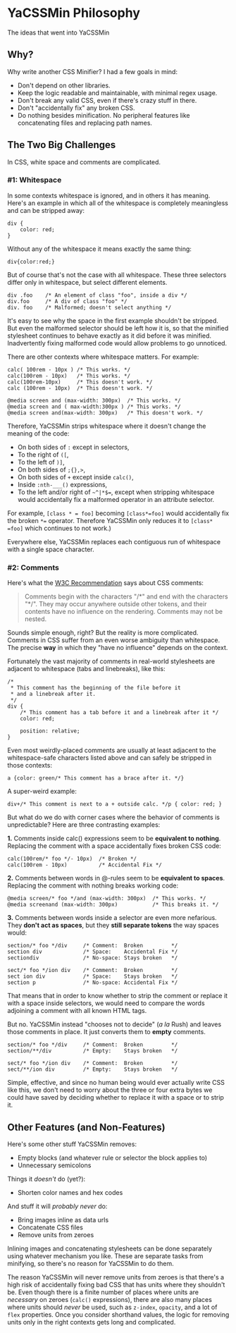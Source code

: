 # YaCSSMin Philosophy
The ideas that went into YaCSSMin

## Why?
Why write another CSS Minifier? I had a few goals in mind:

* Don't depend on other libraries.
* Keep the logic readable and maintainable, with minimal regex usage.
* Don't break any valid CSS, even if there's crazy stuff in there.
* Don't "accidentally fix" any broken CSS.
* Do nothing besides minification. No peripheral features like concatenating files and replacing path names. 

## The Two Big Challenges
In CSS, white space and comments are complicated.

### #1: Whitespace

In some contexts whitespace is ignored, and in others it has meaning. Here's an example in which all of the whitespace is completely meaningless and can be stripped away:

    div {
        color: red;
    }
    
Without any of the whitespace it means exactly the same thing:
    
    div{color:red;}

But of course that's not the case with all whitespace. These three selectors differ only in whitespace, but select different elements.

    div .foo    /* An element of class "foo", inside a div */
    div.foo     /* A div of class "foo" */
    div. foo    /* Malformed; doesn't select anything */
    
It's easy to see why the space in the first example shouldn't be stripped. But even the malformed selector should be left how it is, so that the minified stylesheet continues to behave exactly as it did before it was minified. Inadvertently fixing malformed code would allow problems to go unnoticed.

There are other contexts where whitespace matters. For example:

    calc( 100rem - 10px ) /* This works. */
    calc(100rem - 10px)   /* This works. */
    calc(100rem-10px)     /* This doesn't work. */
    calc (100rem - 10px)  /* This doesn't work. */

    @media screen and (max-width: 300px)  /* This works. */
    @media screen and ( max-width:300px ) /* This works. */
    @media screen and(max-width: 300px)   /* This doesn't work. */

Therefore, YaCSSMin strips whitespace where it doesn't change the meaning of the code:

* On both sides of `:` except in selectors,
* To the right of `([`,
* To the left of  `)]`,
* On both sides of `;{},>`,
* On both sides of `+` except inside `calc()`,
* Inside `:nth-___()` expressions,
* To the left and/or right of `~^|*$=`, except when stripping whitespace would accidentally fix a malformed operator in an attribute selector.

For example, `[class * = foo]` becoming `[class*=foo]` would accidentally fix the broken `*=` operator. Therefore YaCSSMin only reduces it to `[class* =foo]` which continues to not work.)

Everywhere else, YaCSSMin replaces each contiguous run of whitespace with a single space character.

### #2: Comments

Here's what the [W3C Recommendation](https://www.w3.org/TR/CSS21/syndata.html#comments) says about CSS comments:

> Comments begin with the characters "/\*" and end with the characters "\*/". They may occur anywhere outside other tokens, and their contents have no influence on the rendering. Comments may not be nested.

Sounds simple enough, right? But the reality is more complicated. Comments in CSS suffer from an even worse ambiguity than whitespace. The precise **way** in which they "have no influence" depends on the context.

Fortunately the vast majority of comments in real-world stylesheets are adjacent to whitespace (tabs and linebreaks), like this:

    /* 
     * This comment has the beginning of the file before it
     * and a linebreak after it.
     */
    div {
        /* This comment has a tab before it and a linebreak after it */
        color: red;
        
        position: relative;
    }
    
Even most weirdly-placed comments are usually at least adjacent to the whitespace-safe characters listed above and can safely be stripped in those contexts:
    
    a {color: green/* This comment has a brace after it. */}

A super-weird example:

    div+/* This comment is next to a + outside calc. */p { color: red; }

But what do we do with corner cases where the behavior of comments is unpredictable? Here are three contrasting examples:

**1.** Comments inside calc() expressions seem to be **equivalent to nothing**. Replacing the comment with a space accidentally fixes broken CSS code:

    calc(100rem/* foo */- 10px)  /* Broken */
    calc(100rem - 10px)          /* Accidental Fix */

**2.** Comments between words in @-rules seem to be **equivalent to spaces**. Replacing the comment with nothing breaks working code:

    @media screen/* foo */and (max-width: 300px)  /* This works. */
    @media screenand (max-width: 300px)           /* This breaks it. */

**3.** Comments between words inside a selector are even more nefarious. They **don't act as spaces**, but they **still separate tokens** the way spaces would:

	section/* foo */div     /* Comment:  Broken         */
	section div             /* Space:    Accidental Fix */
	sectiondiv              /* No-space: Stays broken   */
	
	sect/* foo */ion div    /* Comment:  Broken         */
	sect ion div            /* Space:    Stays broken   */
	section p               /* No-space: Accidental Fix */

That means that in order to know whether to strip the comment or replace it with a space inside selectors, we would need to compare the words adjoining a comment with all known HTML tags.

But no. YaCSSMin instead "chooses not to decide" (*a la* Rush) and leaves those comments in place. It just converts them to **empty** comments.

	section/* foo */div     /* Comment:  Broken         */
	section/**/div          /* Empty:    Stays broken   */

	sect/* foo */ion div    /* Comment:  Broken         */
	sect/**/ion div         /* Empty:    Stays broken   */

Simple, effective, and since no human being would ever actually write CSS like this, we don't need to worry about the three or four extra bytes we could have saved by deciding whether to replace it with a space or to strip it.

## Other Features (and Non-Features)

Here's some other stuff YaCSSMin removes:

* Empty blocks (and whatever rule or selector the block applies to)
* Unnecessary semicolons

Things it *doesn't* do (yet?):

* Shorten color names and hex codes

And stuff it will *probably never* do:

* Bring images inline as data urls
* Concatenate CSS files
* Remove units from zeroes

Inlining images and concatenating stylesheets can be done separately using whatever mechanism you like. These are separate tasks from minifying, so there's no reason for YaCSSMin to do them.

The reason YaCSSMin will never remove units from zeroes is that there's a high risk of accidentally fixing bad CSS that has units where they shouldn't be. Even though there is a finite number of places where units are *necessary* on zeroes (`calc()` expressions), there are also many places where units should *never* be used, such as `z-index`, `opacity`, and a lot of `flex` properties. Once you consider shorthand values, the logic for removing units only in the right contexts gets long and complicated.
